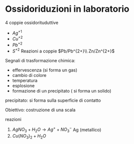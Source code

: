 # Ossidoriduzioni in laboratorio

4 coppie ossidorituduttive
* $Ag^{+1}$
* $Cu^{+2}$
* $Pb^{+2}$
* $S^{+2}$
Reazioni a coppie
$Pb/Pb^{2+}\\
Zn/Zn^{2+}$


Segnali di trasformazione chimica:
* effervescenza (si forma un gas)
* cambio di colore
* temperatura
* esplosione
* formazione di un precipitato ( si forma un solido)


precipitato: si forma sulla superficie di contatto


Obiettivo: costruzione di una scala 

reazioni
1. $AgNO_{3}+H_{2}O\rightarrow Ag^{+}+NO^{-}_{3}$ Ag (metallico)
2. $Cu(NO_{3})_{2}+H_{2}O$
<!--stackedit_data:
eyJoaXN0b3J5IjpbLTEyODQ0NzY5Nl19
-->